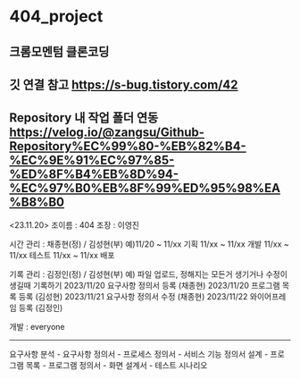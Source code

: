 # 404_project
크롬모멘텀 클론코딩
--------------------------------
깃 연결 참고
https://s-bug.tistory.com/42
--------------------------------
Repository 내 작업 폴더 연동
https://velog.io/@zangsu/Github-Repository%EC%99%80-%EB%82%B4-%EC%9E%91%EC%97%85-%ED%8F%B4%EB%8D%94-%EC%97%B0%EB%8F%99%ED%95%98%EA%B8%B0
--------------------------------
<23.11.20>
조이름 : 404
조장 : 이영진

시간 관리 : 채종현(정) / 김성현(부)
예)11/20 ~ 11/xx 기획
    11/xx ~ 11/xx 개발
    11/xx ~ 11/xx 테스트
    11/xx ~ 11/xx 배포

기록 관리 : 김정인(정) / 김성현(부)
 예) 파일 업로드, 정해지는 모든거 생기거나 수정이 생길때 기록하기
      2023/11/20 요구사항 정의서 등록 (채종현)
      2023/11/20 프로그램 목록 등록 (김성현)
      2023/11/21 요구사항 정의서 수정 (채종현)
      2023/11/22 와이어프레임 등록 (김정인)

개발 : everyone

-------------------------------------------------

요구사항 분석
    - 요구사항 정의서
    - 프로세스 정의서 
    - 서비스 기능 정의서
설계
    - 프로그램 목록
    - 프로그램 정의서 
    - 화면 설계서
    - 테스트 시나리오

    
